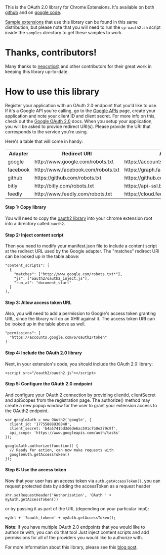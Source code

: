 This is the OAuth 2.0 library for Chrome Extensions. It's available on
both [github][] and on [google code][].

[Sample extensions][samples] that use this library can be found in this same
distribution, but please note that you will need to run the
`cp-oauth2.sh` script inside the `samples` directory to get these
samples to work.

# Thanks, contributors!

Many thanks to [neocotic@](https://github.com/neocotic) and other
contributors for their great work in keeping this library up-to-date.

# How to use this library

Register your application with an OAuth 2.0 endpoint that you'd like to
use. If it's a Google API you're calling, go to the [Google APIs][gapi]
page, create your application and note your client ID and client secret.
For more info on this, check out the [Google OAuth 2.0][goauth2] docs.
When you setup your application, you will be asked to provide redirect
URI(s). Please provide the URI that corresponds to the service you're
using.

Here's a table that will come in handy:

<table id="impls">
  <tr>
    <th>Adapter</th>
    <th>Redirect URI</th>
    <th>Access Token URI</th>
  </tr>
  <tr>
    <td>google</td>
    <td>http://www.google.com/robots.txt</td>
    <td>https://accounts.google.com/o/oauth2/token</td>
  </tr>
  <tr>
    <td>facebook</td>
    <td>http://www.facebook.com/robots.txt</td>
    <td>https://graph.facebook.com/oauth/access_token</td>
  </tr>
  <tr>
    <td>github</td>
    <td>https://github.com/robots.txt</td>
    <td>https://github.com/login/oauth/access_token</td>
  </tr>
  <tr>
    <td>bitly</td>
    <td>http://bitly.com/robots.txt</td>
    <td>https://api-ssl.bitly.com/oauth/access_token</td>
  </tr>
  <tr>
    <td>feedly</td>
    <td>http://www.feedly.com/robots.txt</td>
    <td>https://cloud.feedly.com/v3/auth/token</td>
  </tr>
</table>

#### Step 1: Copy library

You will need to copy the [oauth2 library][oauth2crx] into your chrome
extension root into a directory called `oauth2`.

#### Step 2: Inject content script

Then you need to modify your manifest.json file to include a content
script at the redirect URL used by the Google adapter. The "matches"
redirect URI can be looked up in the table above:

    "content_scripts": [
      {
        "matches": ["http://www.google.com/robots.txt*"],
        "js": ["oauth2/oauth2_inject.js"],
        "run_at": "document_start"
      }
    ],

#### Step 3: Allow access token URL

Also, you will need to add a permission to Google's access token
granting URL, since the library will do an XHR against it. The access
token URI can be looked up in the table above as well.

    "permissions": [
      "https://accounts.google.com/o/oauth2/token"
    ]

#### Step 4: Include the OAuth 2.0 library

Next, in your extension's code, you should include the OAuth 2.0
library:

    <script src="/oauth2/oauth2.js"></script>

#### Step 5: Configure the OAuth 2.0 endpoint

And configure your OAuth 2 connection by providing clientId,
clientSecret and apiScopes from the registration page. The authorize()
method may create a new popup window for the user to grant your
extension access to the OAuth2 endpoint.

    var googleAuth = new OAuth2('google', {
      client_id: '17755888930840',
      client_secret: 'b4a5741bd3d6de6ac591c7b0e279c9f',
      api_scope: 'https://www.googleapis.com/auth/tasks'
    });

    googleAuth.authorize(function() {
      // Ready for action, can now make requests with
      googleAuth.getAccessToken()
    });

#### Step 6: Use the access token

Now that your user has an access token via `auth.getAccessToken()`, you
can request protected data by adding the accessToken as a request header

    xhr.setRequestHeader('Authorization', 'OAuth ' + myAuth.getAccessToken())

or by passing it as part of the URL (depending on your particular impl):

    myUrl + '?oauth_token=' + myAuth.getAccessToken();

**Note**: if you have multiple OAuth 2.0 endpoints that you would like
to authorize with, you can do that too! Just inject content scripts and
add permissions for all of the providers you would like to authorize
with.

For more information about this library, please see this [blog
post][blog].


[gapi]: https://code.google.com/apis/console/
[goauth2]: http://code.google.com/apis/accounts/docs/OAuth2.html

[feedlygooglegroup]: https://groups.google.com/forum/#!searchin/feedly-cloud/token$20grant_type/feedly-cloud/DWsqb5ApqR8/wsE-HLV_dx0J
[oauth crx]: http://code.google.com/chrome/extensions/tut_oauth.html
[oauth2crx]: https://github.com/borismus/oauth2-extensions/tree/master/lib

[github]: https://github.com/borismus/oauth2-extensions/
[google code]: http://code.google.com/p/oauth2-extensions/
[samples]: https://github.com/borismus/oauth2-extensions/samples
[blog]: http://smus.com/oauth2-chrome-extensions
